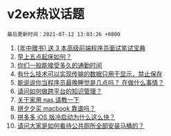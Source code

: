 # v2ex热议话题

`最后更新时间：2021-07-12 13:03:26 +0800`

1. [[年中赠书] 送 3 本高级前端程序员面试笔试宝典](https://www.v2ex.com/t/788917)
1. [早上五点起床如何？](https://www.v2ex.com/t/788874)
1. [你们一般能接受多久的通勤时间](https://www.v2ex.com/t/788898)
1. [有什么技术可以实现传输的数据只用于显示，禁止保存](https://www.v2ex.com/t/788887)
1. [能说说你当程序员最晚睡觉是几点吗？ 在做什么事情？](https://www.v2ex.com/t/788925)
1. [请问如何做跨平台的知识管理？](https://www.v2ex.com/t/788826)
1. [关于家用 nas,请教一下](https://www.v2ex.com/t/788851)
1. [拼夕夕买 macbook 靠谱吗？](https://www.v2ex.com/t/788920)
1. [拼多多 iOS 版冷启动为什么这么快？](https://www.v2ex.com/t/788942)
1. [请问大家是如何看待公共厕所全部安装马桶的？](https://www.v2ex.com/t/788972)

